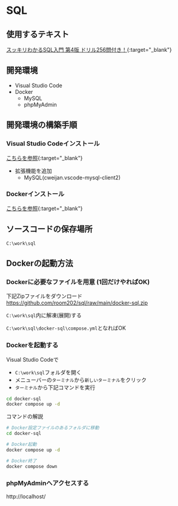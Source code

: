 # SQL

## 使用するテキスト

[スッキリわかるSQL入門 第4版 ドリル256問付き！](https://book.impress.co.jp/books/1123101107){:target="_blank"}

## 開発環境

- Visual Studio Code
- Docker
  - MySQL
  - phpMyAdmin

## 開発環境の構築手順

###  Visual Studio Codeインストール

[こちらを参照](https://github.com/room202/vscode/){:target="_blank"}

- 拡張機能を追加
  - MySQL(cweijan.vscode-mysql-client2)

###  Dockerインストール

[こちらを参照](https://github.com/room202/docker/){:target="_blank"}

## ソースコードの保存場所

`C:\work\sql`

## Dockerの起動方法

### Dockerに必要なファイルを用意 (1回だけやればOK)

下記Zipファイルをダウンロード  
https://github.com/room202/sql/raw/main/docker-sql.zip

`C:\work\sql`内に解凍(展開)する

`C:\work\sql\docker-sql\compose.yml`となればOK

### Dockerを起動する

Visual Studio Codeで
  - `C:\work\sql`フォルダを開く
  - メニューバーの`ターミナル`から`新しいターミナル`をクリック
  - `ターミナル`から下記コマンドを実行

 ```bash
cd docker-sql
docker compose up -d
```

コマンドの解説

 ```bash
# Docker設定ファイルのあるフォルダに移動
cd docker-sql

# Docker起動
docker compose up -d

# Docker終了
docker compose down
```

### phpMyAdminへアクセスする  

http://localhost/


